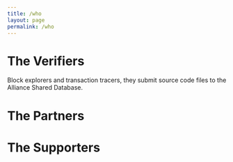 ```yaml
---
title: /who
layout: page
permalink: /who
---
```


# The Verifiers
Block explorers and transaction tracers, they submit source code files to the Alliance Shared Database.


# The Partners


# The Supporters

